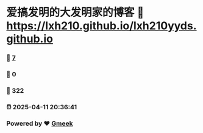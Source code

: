 # 爱搞发明的大发明家的博客 :link: https://lxh210.github.io/lxh210yyds.github.io 
### :page_facing_up: [7](https://lxh210.github.io/lxh210yyds.github.io/tag.html) 
### :speech_balloon: 0 
### :hibiscus: 322 
### :alarm_clock: 2025-04-11 20:36:41 
### Powered by :heart: [Gmeek](https://github.com/Meekdai/Gmeek)
